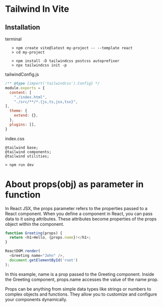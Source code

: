 

# Tailwind In Vite

## Installation
terminal

``` 
   > npm create vite@latest my-project -- --template react
   > cd my-project

   > npm install -D tailwindcss postcss autoprefixer
   > npx tailwindcss init -p
```
tailwindConfig.js
``` javascript
/** @type {import('tailwindcss').Config} */
module.exports = {
  content: [
    "./index.html",
    "./src/**/*.{js,ts,jsx,tsx}",
],
  theme: {
    extend: {},
  },
  plugins: [],
}
```
index.css
```
@tailwind base;
@tailwind components;
@tailwind utilities;
```
```
> npm run dev
```

# About props(obj) as parameter in function

In React JSX, the props parameter refers to the properties passed to a React component. When you define a component in React, you can pass data to it using attributes. These attributes become properties of the props object within the component.

``` javascript
function Greeting(props) {
  return <h1>Hello, {props.name}!</h1>;
}

ReactDOM.render(
  <Greeting name="John" />,
  document.getElementById('root')
);
```
In this example, name is a prop passed to the Greeting component. Inside the Greeting component, props.name accesses the value of the name prop.

Props can be anything from simple data types like strings or numbers to complex objects and functions. They allow you to customize and configure your components dynamically.